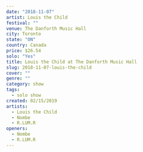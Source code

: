 ```yaml
---
date: "2018-11-07"
artist: Louis the Child
festival: ""
venue: The Danforth Music Hall
city: Toronto
state: "ON"
country: Canada
price: $26.54
solo: "Yes"
title: Louis the Child at The Danforth Music Hall
slug: 2018-11-07-louis-the-child
cover: ""
genre: ""
category: show
tags:
  - solo show
created: 02/15/2019
artists:
  - Louis the Child
  - Nombe
  - R.LUM.R
openers:
  - Nombe
  - R.LUM.R
---
```

